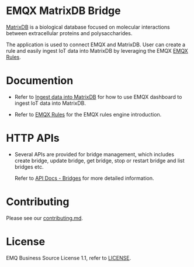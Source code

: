 # EMQX MatrixDB Bridge

[MatrixDB](http://matrixdb.univ-lyon1.fr/) is a biological database focused on
molecular interactions between extracellular proteins and polysaccharides.

The application is used to connect EMQX and MatrixDB.
User can create a rule and easily ingest IoT data into MatrixDB by leveraging
the EMQX [EMQX Rules](https://docs.emqx.com/en/enterprise/v5.0/data-integration/rules.html).


# Documention

- Refer to [Ingest data into MatrixDB](todo)
  for how to use EMQX dashboard to ingest IoT data into MatrixDB.

- Refer to [EMQX Rules](https://docs.emqx.com/en/enterprise/v5.0/data-integration/rules.html)
  for the EMQX rules engine introduction.


# HTTP APIs

- Several APIs are provided for bridge management, which includes create bridge,
  update bridge, get bridge, stop or restart bridge and list bridges etc.

  Refer to [API Docs - Bridges](https://docs.emqx.com/en/enterprise/v5.0/admin/api-docs.html#tag/Bridges)
  for more detailed information.


# Contributing

Please see our [contributing.md](../../CONTRIBUTING.md).


# License

EMQ Business Source License 1.1, refer to [LICENSE](BSL.txt).
